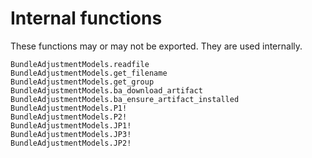 # Internal functions

These functions may or may not be exported.
They are used internally.

```@docs
BundleAdjustmentModels.readfile
BundleAdjustmentModels.get_filename
BundleAdjustmentModels.get_group
BundleAdjustmentModels.ba_download_artifact
BundleAdjustmentModels.ba_ensure_artifact_installed
BundleAdjustmentModels.P1!
BundleAdjustmentModels.P2!
BundleAdjustmentModels.JP1!
BundleAdjustmentModels.JP3!
BundleAdjustmentModels.JP2!
```